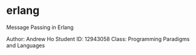 # erlang
Message Passing in Erlang

Author:  Andrew Ho 
Student ID:  12943058
Class:  Programming Paradigms and Languages
